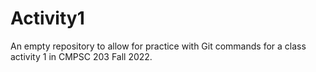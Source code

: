 # Activity1

An empty repository to allow for practice with Git commands for a class activity 1 in CMPSC 203 Fall 2022.
